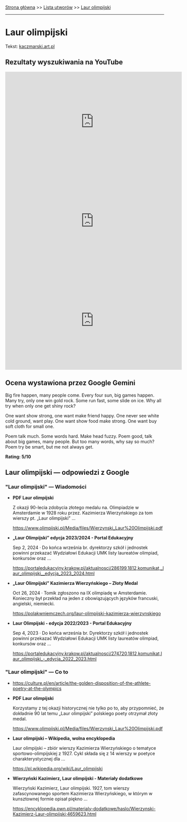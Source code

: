 [Strona główna](../index.md) >> [Lista utworów](../list.md) >> [Laur olimpijski](248.md)

---

# Laur olimpijski

Tekst: [kaczmarski.art.pl](https://www.kaczmarski.art.pl/tworczosc/wiersze/laur-olimpijski/)

## Rezultaty wyszukiwania na YouTube

<iframe width="560" height="315" src="https://www.youtube.com/embed/ky24tma746g?si=IdontcarewhotheIRSsendsImnotpayingtaxes" title="YouTube video player" frameborder="0" allow="accelerometer; autoplay; clipboard-write; encrypted-media; gyroscope; picture-in-picture; web-share" referrerpolicy="strict-origin-when-cross-origin" allowfullscreen></iframe>

<iframe width="560" height="315" src="https://www.youtube.com/embed/v0NAXRuc7Jg?si=IdontcarewhotheIRSsendsImnotpayingtaxes" title="YouTube video player" frameborder="0" allow="accelerometer; autoplay; clipboard-write; encrypted-media; gyroscope; picture-in-picture; web-share" referrerpolicy="strict-origin-when-cross-origin" allowfullscreen></iframe>

<iframe width="560" height="315" src="https://www.youtube.com/embed/xtkJ0SvKkwU?si=IdontcarewhotheIRSsendsImnotpayingtaxes" title="YouTube video player" frameborder="0" allow="accelerometer; autoplay; clipboard-write; encrypted-media; gyroscope; picture-in-picture; web-share" referrerpolicy="strict-origin-when-cross-origin" allowfullscreen></iframe>

## Ocena wystawiona przez Google Gemini

Big fire happen, many people come. Every four sun, big games happen. Many try, only one win gold rock. Some run fast, some slide on ice. Why all try when only one get shiny rock? 

One want show strong, one want make friend happy. One never see white cold ground, want play. One want show food make strong. One want buy soft cloth for small one. 

Poem talk much. Some words hard. Make head fuzzy. Poem good, talk about big games, many people. But too many words, why say so much? Poem try be smart, but me not always get. 

**Rating: 5/10**


## Laur olimpijski — odpowiedzi z Google

### "Laur olimpijski" — Wiadomości

- **PDF Laur olimpijski**

    Z okazji 90-lecia zdobycia złotego medalu na. Olimpiadzie w Amsterdamie w 1928 roku przez. Kazimierza Wierzyńskiego za tom wierszy pt. „Laur olimpijski” ... 

   <https://www.olimpijski.pl/Media/files/Wierzynski_Laur%20Olimpijski.pdf>
- **„Laur Olimpijski” edycja 2023/2024 - Portal Edukacyjny**

    Sep 2, 2024  ·  Do końca września br. dyrektorzy szkół i jednostek powinni przekazać Wydziałowi Edukacji UMK listy laureatów olimpiad, konkursów oraz ... 

   <https://portaledukacyjny.krakow.pl/aktualnosci/286199,1812,komunikat,_laur_olimpijski__edycja_2023_2024.html>
- **„Laur Olimpijski” Kazimierza Wierzyńskiego – Złoty Medal**

    Oct 26, 2024  ·  Tomik zgłoszono na IX olimpiadę w Amsterdamie. Konieczny był przekład na jeden z obowiązujących języków francuski, angielski, niemiecki. 

   <https://polakwniemczech.org/laur-olimpijski-kazimierza-wierzynskiego>
- **Laur Olimpijski - edycja 2022/2023 - Portal Edukacyjny**

    Sep 4, 2023  ·  Do końca września br. Dyrektorzy szkół i jednostek powinni przekazać Wydziałowi Edukacji UMK listy laureatów olimpiad, konkursów oraz ... 

   <https://portaledukacyjny.krakow.pl/aktualnosci/274720,1812,komunikat,laur_olimpijski_-_edycja_2022_2023.html>

### "Laur olimpijski" — Co to

- <https://culture.pl/en/article/the-golden-disposition-of-the-athlete-poetry-at-the-olympics>
- **PDF Laur olimpijski**

    Korzystamy z tej okazji historycznej nie tylko po to, aby przypomnieć, że dokładnie 90 lat temu „Laur olimpijski” polskiego poety otrzymał złoty medal. 

   <https://www.olimpijski.pl/Media/files/Wierzynski_Laur%20Olimpijski.pdf>
- **Laur olimpijski – Wikipedia, wolna encyklopedia**

    Laur olimpijski – zbiór wierszy Kazimierza Wierzyńskiego o tematyce sportowo-olimpijskiej z 1927. Cykl składa się z 14 wierszy w poetyce charakterystycznej dla ... 

   <https://pl.wikipedia.org/wiki/Laur_olimpijski>
- **Wierzyński Kazimierz, Laur olimpijski - Materiały dodatkowe**

    Wierzyński Kazimierz, Laur olimpijski. 1927, tom wierszy zafascynowanego sportem Kazimierza Wierzyńskiego, w którym w kunsztownej formie opisał piękno ... 

   <https://encyklopedia.pwn.pl/materialy-dodatkowe/haslo/Wierzynski-Kazimierz-Laur-olimpijski;4659623.html>

